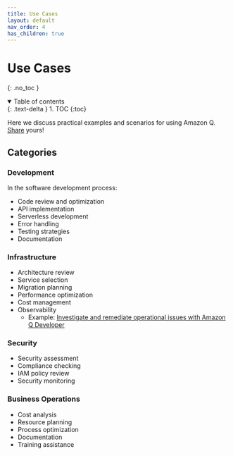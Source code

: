```yaml
---
title: Use Cases
layout: default
nav_order: 4
has_children: true
---
```


# Use Cases
{: .no_toc }

<details open markdown="block">
  <summary>
    Table of contents
  </summary>
  {: .text-delta }
1. TOC
{:toc}
</details>

Here we discuss practical examples and scenarios for using Amazon Q.
[Share](mailto:mhausenblas@icloud.com) yours!

## Categories

### Development

In the software development process:

- Code review and optimization
- API implementation
- Serverless development
- Error handling
- Testing strategies
- Documentation

### Infrastructure

- Architecture review
- Service selection
- Migration planning
- Performance optimization
- Cost management
- Observability
  - Example: [Investigate and remediate operational issues with Amazon Q Developer](https://aws.amazon.com/blogs/aws/investigate-and-remediate-operational-issues-with-amazon-q-developer/)

### Security

- Security assessment
- Compliance checking
- IAM policy review
- Security monitoring

### Business Operations
- Cost analysis
- Resource planning
- Process optimization
- Documentation
- Training assistance
